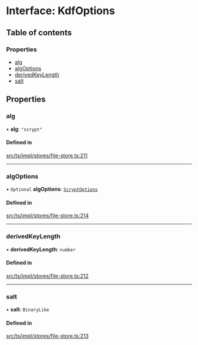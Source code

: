 # Interface: KdfOptions

## Table of contents

### Properties

- [alg](KdfOptions.md#alg)
- [algOptions](KdfOptions.md#algoptions)
- [derivedKeyLength](KdfOptions.md#derivedkeylength)
- [salt](KdfOptions.md#salt)

## Properties

### alg

• **alg**: ``"scrypt"``

#### Defined in

[src/ts/impl/stores/file-store.ts:211](https://gitlab.com/i3-market/code/wp3/t3.2/i3m-wallet-monorepo/-/blob/9fada86/packages/base-wallet/src/ts/impl/stores/file-store.ts#L211)

___

### algOptions

• `Optional` **algOptions**: [`ScryptOptions`](ScryptOptions.md)

#### Defined in

[src/ts/impl/stores/file-store.ts:214](https://gitlab.com/i3-market/code/wp3/t3.2/i3m-wallet-monorepo/-/blob/9fada86/packages/base-wallet/src/ts/impl/stores/file-store.ts#L214)

___

### derivedKeyLength

• **derivedKeyLength**: `number`

#### Defined in

[src/ts/impl/stores/file-store.ts:212](https://gitlab.com/i3-market/code/wp3/t3.2/i3m-wallet-monorepo/-/blob/9fada86/packages/base-wallet/src/ts/impl/stores/file-store.ts#L212)

___

### salt

• **salt**: `BinaryLike`

#### Defined in

[src/ts/impl/stores/file-store.ts:213](https://gitlab.com/i3-market/code/wp3/t3.2/i3m-wallet-monorepo/-/blob/9fada86/packages/base-wallet/src/ts/impl/stores/file-store.ts#L213)
